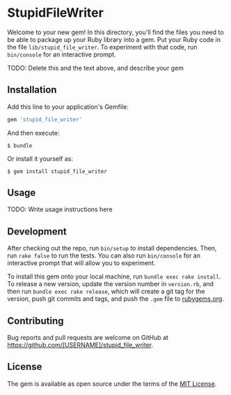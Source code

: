 # StupidFileWriter

Welcome to your new gem! In this directory, you'll find the files you need to be able to package up your Ruby library into a gem. Put your Ruby code in the file `lib/stupid_file_writer`. To experiment with that code, run `bin/console` for an interactive prompt.

TODO: Delete this and the text above, and describe your gem

## Installation

Add this line to your application's Gemfile:

```ruby
gem 'stupid_file_writer'
```

And then execute:

    $ bundle

Or install it yourself as:

    $ gem install stupid_file_writer

## Usage

TODO: Write usage instructions here

## Development

After checking out the repo, run `bin/setup` to install dependencies. Then, run `rake false` to run the tests. You can also run `bin/console` for an interactive prompt that will allow you to experiment.

To install this gem onto your local machine, run `bundle exec rake install`. To release a new version, update the version number in `version.rb`, and then run `bundle exec rake release`, which will create a git tag for the version, push git commits and tags, and push the `.gem` file to [rubygems.org](https://rubygems.org).

## Contributing

Bug reports and pull requests are welcome on GitHub at https://github.com/[USERNAME]/stupid_file_writer.


## License

The gem is available as open source under the terms of the [MIT License](http://opensource.org/licenses/MIT).

